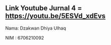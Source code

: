 ## Link Youtube Jurnal 4 = https://youtu.be/5ESVd_xdEvs

Nama: Dzakwan Dhiya Ulhaq

NIM : 6706210092

## 
